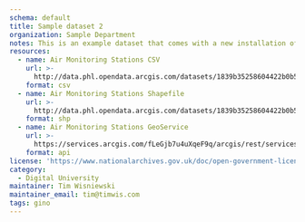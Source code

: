 ```yaml
---
schema: default
title: Sample dataset 2
organization: Sample Department
notes: This is an example dataset that comes with a new installation of JKAN
resources:
  - name: Air Monitoring Stations CSV
    url: >-
      http://data.phl.opendata.arcgis.com/datasets/1839b35258604422b0b520cbb668df0d_0.csv
    format: csv
  - name: Air Monitoring Stations Shapefile
    url: >-
      http://data.phl.opendata.arcgis.com/datasets/1839b35258604422b0b520cbb668df0d_0.zip
    format: shp
  - name: Air Monitoring Stations GeoService
    url: >-
      https://services.arcgis.com/fLeGjb7u4uXqeF9q/arcgis/rest/services/Air_Monitoring_Stations/FeatureServer/0/query
    format: api
license: 'https://www.nationalarchives.gov.uk/doc/open-government-licence/version/3/'
category:
  - Digital University
maintainer: Tim Wisniewski
maintainer_email: tim@timwis.com
tags: gino
---
```

